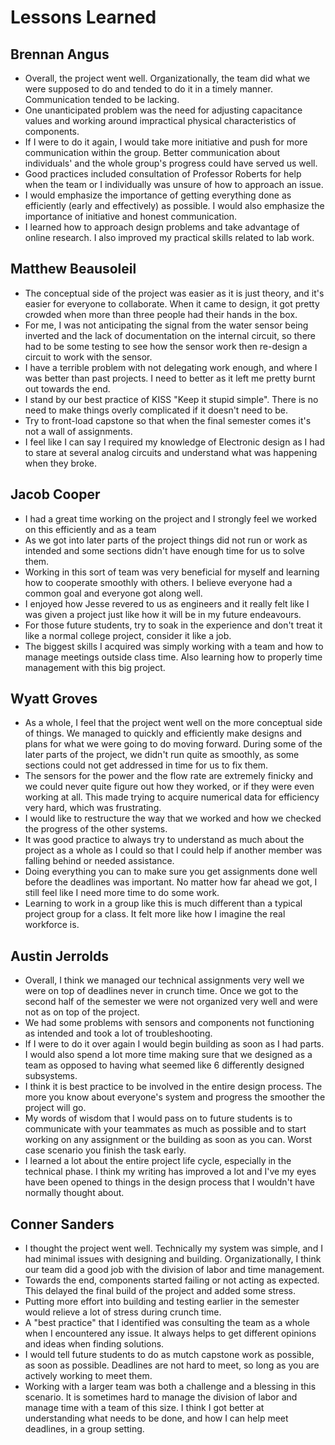 # Lessons Learned

## Brennan Angus
- Overall, the project went well. Organizationally, the team did what we were supposed to do and tended to do it in a timely manner. Communication tended to be lacking.
- One unanticipated problem was the need for adjusting capacitance values and working around impractical physical characteristics of components.
- If I were to do it again, I would take more initiative and push for more communication within the group. Better communication about individuals' and the whole group's progress could have served us well.
- Good practices included consultation of Professor Roberts for help when the team or I individually was unsure of how to approach an issue.
- I would emphasize the importance of getting everything done as efficiently (early and effectively) as possible. I would also emphasize the importance of initiative and honest communication.
- I learned how to approach design problems and take advantage of online research. I also improved my practical skills related to lab work.

## Matthew Beausoleil
- The conceptual side of the project was easier as it is just theory, and it's easier for everyone to collaborate. When it came to design, it got pretty crowded when more than three people had their hands in the box.
- For me, I was not anticipating the signal from the water sensor being inverted and the lack of documentation on the internal circuit, so there had to be some testing to see how the sensor work then re-design a circuit to work with the sensor.
- I have a terrible problem with not delegating work enough, and where I was better than past projects. I need to better as it left me pretty burnt out towards the end.
- I stand by our best practice of KISS "Keep it stupid simple". There is no need to make things overly complicated if it doesn't need to be.
- Try to front-load capstone so that when the final semester comes it's not a wall of assignments. 
- I feel like I can say I required my knowledge of Electronic design as I had to stare at several analog circuits and understand what was happening when they broke.

## Jacob Cooper
- I had a great time working on the project and I strongly feel we worked on this efficiently and as a team
- As we got into later parts of the project things did not run or work as intended and some sections didn't have enough time for us to solve them.
- Working in this sort of team was very beneficial for myself and learning how to cooperate smoothly with others. I believe everyone had a common goal and everyone got along well.
- I enjoyed how Jesse revered to us as engineers and it really felt like I was given a project just like how it will be in my future endeavours.
- For those future students, try to soak in the experience and don't treat it like a normal college project, consider it like a job.
- The biggest skills I acquired was simply working with a team and how to manage meetings outside class time. Also learning how to properly time management with this big project.
  
## Wyatt Groves

- As a whole, I feel that the project went well on the more conceptual side of things. We managed to quickly and efficiently make designs and plans for what we were going to do moving forward. During some of the later parts of the project, we didn't run quite as smoothly, as some sections could not get addressed in time for us to fix them.
- The sensors for the power and the flow rate are extremely finicky and we could never quite figure out how they worked, or if they were even working at all. This made trying to acquire numerical data for efficiency very hard, which was frustrating.
- I would like to restructure the way that we worked and how we checked the progress of the other systems.
- It was good practice to always try to understand as much about the project as a whole as I could so that I could help if another member was falling behind or needed assistance. 
- Doing everything you can to make sure you get assignments done well before the deadlines was important. No matter how far ahead we got, I still feel like I need more time to do some work.
- Learning to work in a group like this is much different than a typical project group for a class. It felt more like how I imagine the real workforce is.

## Austin Jerrolds

- Overall, I think we managed our technical assignments very well we were on top of deadlines never in crunch time. Once we got to the second half of the semester we were not organized very well and were not as on top of the project.
- We had some problems with sensors and components not functioning as intended and took a lot of troubleshooting.
- If I were to do it over again I would begin building as soon as I had parts. I would also spend a lot more time making sure that we designed as a team as opposed to having what seemed like 6 differently designed subsystems.
- I think it is best practice to be involved in the entire design process. The more you know about everyone's system and progress the smoother the project will go.
- My words of wisdom that I would pass on to future students is to communicate with your teammates as much as possible and to start working on any assignment or the building as soon as you can. Worst case scenario you finish the task early.
- I learned a lot about the entire project life cycle, especially in the technical phase. I think my writing has improved a lot and I've my eyes have been opened to things in the design process that I wouldn't have normally thought about.

## Conner Sanders

- I thought the project went well. Technically my system was simple, and I had minimal issues with designing and building. Organizationally, I think our team did a good job with the division of labor and time management. 
- Towards the end, components started failing or not acting as expected. This delayed the final build of the project and added some stress. 
- Putting more effort into building and testing earlier in the semester would relieve a lot of stress during crunch time.
- A "best practice" that I identified was consulting the team as a whole when I encountered any issue. It always helps to get different opinions and ideas when finding solutions.
- I would tell future students to do as mutch capstone work as possible, as soon as possible. Deadlines are not hard to meet, so long as you are actively working to meet them.
- Working with a larger team was both a challenge and a blessing in this scenario. It is sometimes hard to manage the division of labor and manage time with a team of this size. I think I got better at understanding what needs to be done, and how I can help meet deadlines, in a group setting.

